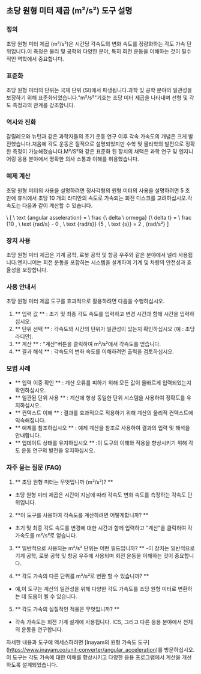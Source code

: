 ## 초당 원형 미터 제곱 (m²/s²) 도구 설명

### 정의
초당 원형 미터 제곱 (m²/s²)은 시간당 각속도의 변화 속도를 정량화하는 각도 가속 단위입니다.이 측정은 물리 및 공학의 다양한 분야, 특히 회전 운동을 이해하는 것이 필수적인 역학에서 중요합니다.

### 표준화
초당 원형 미터의 단위는 국제 단위 (SI)에서 파생됩니다.과학 및 공학 분야의 일관성을 보장하기 위해 표준화되었습니다."m²/s²"기호는 초당 미터 제곱을 나타내며 선형 및 각도 측정과의 관계를 강조합니다.

### 역사와 진화
갈릴레오와 뉴턴과 같은 과학자들의 초기 운동 연구 이후 각속 가속도의 개념은 크게 발전했습니다.처음에 각도 운동은 질적으로 설명되었지만 수학 및 물리학의 발전으로 정확한 측정이 가능해졌습니다.M²/S²와 같은 표준화 된 장치의 채택은 과학 연구 및 엔지니어링 응용 분야에서 명확한 의사 소통과 이해를 허용했습니다.

### 예제 계산
초당 원형 미터의 사용을 설명하려면 정사각형의 원형 미터의 사용을 설명하려면 5 초 만에 휴식에서 초당 10 개의 라디안의 속도로 가속되는 회전 디스크를 고려하십시오.각속도는 다음과 같이 계산할 수 있습니다.

\ [
\ text {angular asseleration} = \ frac {\ delta \ ormega} {\ delta t} = \ frac {10 \, \ text {rad/s} - 0 \, \ text {rad/s}} {5 \, \ text {s}} = 2 \, {rad/s²}
\]

### 장치 사용
초당 원형 미터 제곱은 기계 공학, 로봇 공학 및 항공 우주와 같은 분야에서 널리 사용됩니다.엔지니어는 회전 운동을 포함하는 시스템을 설계하여 기계 및 차량의 안전성과 효율성을 보장합니다.

### 사용 안내서
초당 원형 미터 제곱 도구를 효과적으로 활용하려면 다음을 수행하십시오.
1. ** 입력 값 ** : 초기 및 최종 각도 속도를 입력하고 변경 시간과 함께 시간을 입력하십시오.
2. ** 단위 선택 ** : 각속도와 시간의 단위가 일관성이 있는지 확인하십시오 (예 : 초당 라디안).
3. ** 계산 ** : "계산"버튼을 클릭하여 m²/s²에서 각속도를 얻습니다.
4. ** 결과 해석 ** : 각속도의 변화 속도를 이해하려면 출력을 검토하십시오.

### 모범 사례
- ** 입력 이중 확인 ** : 계산 오류를 피하기 위해 모든 값이 올바르게 입력되었는지 확인하십시오.
- ** 일관된 단위 사용 ** : 계산에 항상 동일한 단위 시스템을 사용하여 정확도를 유지하십시오.
- ** 컨텍스트 이해 ** : 결과를 효과적으로 적용하기 위해 계산의 물리적 컨텍스트에 익숙해집니다.
- ** 예제를 참조하십시오 ** : 예제 계산을 참조로 사용하여 결과의 ​​입력 및 해석을 안내합니다.
- ** 업데이트 상태를 유지하십시오 ** :이 도구의 이해와 적용을 향상시키기 위해 각도 운동 연구의 발전을 유지하십시오.

### 자주 묻는 질문 (FAQ)

1. ** 초당 원형 미터는 무엇입니까 (m²/s²)? **
- 초당 원형 미터 제곱은 시간이 지남에 따라 각속도 변화 속도를 측정하는 각속도 단위입니다.

2. **이 도구를 사용하여 각속도를 계산하려면 어떻게합니까? **
- 초기 및 최종 각도 속도를 변경에 대한 시간과 함께 입력하고 "계산"을 클릭하여 각 가속도를 m²/s²로 얻습니다.

3. ** 일반적으로 사용되는 m²/s² 단위는 어떤 필드입니까? **
-이 장치는 일반적으로 기계 공학, 로봇 공학 및 항공 우주에 사용되며 회전 운동을 이해하는 것이 중요합니다.

4. ** 각도 가속의 다른 단위를 m²/s²로 변환 할 수 있습니까? **
- 예,이 도구는 계산의 일관성을 위해 다양한 각도 가속도를 초당 원형 미터로 변환하는 데 도움이 될 수 있습니다.

5. ** 각도 가속의 실질적인 적용은 무엇입니까? **
- 각속 가속도는 회전 기계 설계에 사용됩니다. ICS, 그리고 다른 응용 분야에서 천체의 운동을 연구합니다.

자세한 내용과 도구에 액세스하려면 [Inayam의 원형 가속도 도구] (https://www.inayam.co/unit-converter/angular_acceleration)를 방문하십시오.이 도구는 각도 가속에 대한 이해를 향상시키고 다양한 응용 프로그램에서 계산을 개선하도록 설계되었습니다.